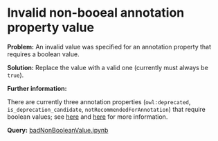# Invalid non-booeal annotation property value

**Problem:** An invalid value was specified for an annotation property that requires a boolean value.

**Solution:** Replace the value with a valid one (currently must always be ```true```).

**Further information:**

There are currently three annotation properties (```owl:deprecated```, ```is_deprecation_candidate```, ```notRecommendedForAnnotation```) that require boolean values; see [here](https://edamontologydocs.readthedocs.io/en/latest/developers_guide.html#deprecating-concepts) and [here](https://edamontologydocs.readthedocs.io/en/latest/developers_guide.html#optional-attributes) for more information.


**Query:** [badNonBooleanValue.ipynb](https://github.com/edamontology/edamverify/blob/master/queries/badNonBooleanValue.ipynb)

